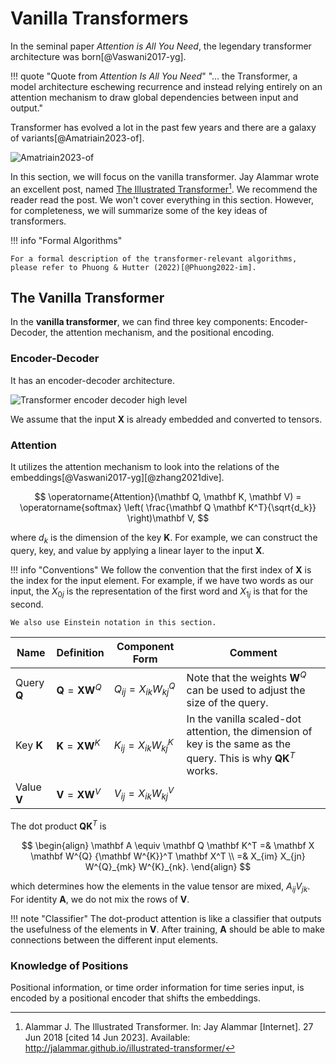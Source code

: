 # Vanilla Transformers

In the seminal paper *Attention is All You Need*, the legendary transformer architecture was born[@Vaswani2017-yg].

!!! quote "Quote from *Attention Is All You Need*"
    "... the Transformer, a model architecture eschewing recurrence and instead relying entirely on an attention mechanism to draw global dependencies between input and output."

Transformer has evolved a lot in the past few years and there are a galaxy of variants[@Amatriain2023-of].

![Amatriain2023-of](../assets/transformers.vanilla/transformer-family-tree.png)

In this section, we will focus on the vanilla transformer. Jay Alammar wrote an excellent post, named [The Illustrated Transformer](http://jalammar.github.io/illustrated-transformer/)[^illustrated_transformer]. We recommend the reader read the post. We won't cover everything in this section. However, for completeness, we will summarize some of the key ideas of transformers.

!!! info "Formal Algorithms"

    For a formal description of the transformer-relevant algorithms, please refer to Phuong & Hutter (2022)[@Phuong2022-im].


## The Vanilla Transformer

In the **vanilla transformer**, we can find three key components: Encoder-Decoder, the attention mechanism, and the positional encoding.

### Encoder-Decoder

It has an encoder-decoder architecture.

![Transformer encoder decoder high level](../assets/transformers.vanilla/transfomer-encoder-decoder-highlevel.jpg)

We assume that the input $\mathbf X$ is already embedded and converted to tensors.

### Attention

It utilizes the attention mechanism to look into the relations of the embeddings[@Vaswani2017-yg][@zhang2021dive].

$$
\operatorname{Attention}(\mathbf Q, \mathbf K, \mathbf V) = \operatorname{softmax} \left( \frac{\mathbf Q \mathbf K^T}{\sqrt{d_k}} \right)\mathbf V,
$$

where $d_k$ is the dimension of the key $\mathbf K$. For example, we can construct the query, key, and value by applying a linear layer to the input $\mathbf X$.

!!! info "Conventions"
    We follow the convention that the first index of $\mathbf X$ is the index for the input element. For example, if we have two words as our input, the $X_{0j}$ is the representation of the first word and $X_{1j}$ is that for the second.

    We also use Einstein notation in this section.

| Name | Definition |  Component Form  | Comment |
|-----|--------|-------|-------|
| Query $\mathbf Q$ | $\mathbf Q=\mathbf X \mathbf W^Q$  | $Q_{ij} = X_{ik} W^{Q}_{kj}$ | Note that the weights $\mathbf W^Q$ can be used to adjust the size of the query. |
| Key $\mathbf K$ | $\mathbf K=\mathbf X \mathbf W^K$  | $K_{ij} = X_{ik} W^{K}_{kj}$ | In the vanilla scaled-dot attention, the dimension of key is the same as the query. This is why $\mathbf Q \mathbf K^T$ works. |
| Value $\mathbf V$ | $\mathbf V = \mathbf X \mathbf W^V$ | $V_{ij} = X_{ik} W^{V}_{kj}$ |  |

The dot product $\mathbf Q \mathbf K^T$ is

$$
\begin{align}
\mathbf A \equiv \mathbf Q \mathbf K^T =& \mathbf X \mathbf W^{Q} {\mathbf W^{K}}^T \mathbf X^T \\
=& X_{im} X_{jn} W^{Q}_{mk} W^{K}_{nk}.
\end{align}
$$

which determines how the elements in the value tensor are mixed, $A_{ij}V_{jk}$. For identity $\mathbf A$, we do not mix the rows of $\mathbf V$.

!!! note "Classifier"
    The dot-product attention is like a classifier that outputs the usefulness of the elements in $\mathbf V$. After training, $\mathbf A$ should be able to make connections between the different input elements.

### Knowledge of Positions

Positional information, or time order information for time series input, is encoded by a positional encoder that shifts the embeddings.


[^illustrated_transformer]: Alammar J. The Illustrated Transformer. In: Jay Alammar [Internet]. 27 Jun 2018 [cited 14 Jun 2023]. Available: http://jalammar.github.io/illustrated-transformer/
